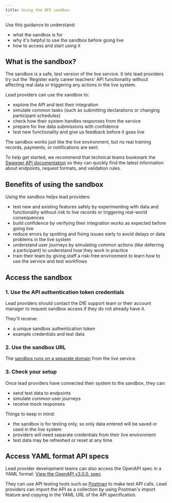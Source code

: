 ```yaml
---
title: Using the API sandbox
---
```


Use this guidance to understand: 

* what the sandbox is for
* why it's helpful to use the sandbox before going live
* how to access and start using it 

## What is the sandbox? 

The sandbox is a safe, test version of the live service. It lets lead providers try out the 'Register early career teachers' API functionality without affecting real data or triggering any actions in the live system. 

Lead providers can use the sandbox to: 

* explore the API and test their integration
* simulate common tasks (such as submitting declarations or changing participant schedules)
* check how their system handles responses from the service
* prepare for live data submissions with confidence
* test new functionality and give us feedback before it goes live

The sandbox works just like the live environment, but no real training records, payments, or notifications are sent. 

To help get started, we recommend that technical teams bookmark the [Swagger API documentation](/api/docs/v3) so they can quickly find the latest information about endpoints, request formats, and validation rules.

## Benefits of using the sandbox 

Using the sandbox helps lead providers: 

* test new and existing features safely by experimenting with data and functionality without risk to live records or triggering real-world consequences
* build confidence by verifying their integration works as expected before going live
* reduce errors by spotting and fixing issues early to avoid delays or data problems in the live system
* understand user journeys by simulating common actions (like deferring a participant) to understand how they work in practice
* train their team by giving staff a risk-free environment to learn how to use the service and test workflows 

## Access the sandbox 

### 1. Use the API authentication token credentials 

Lead providers should contact the DfE support team or their account manager to request sandbox access if they do not already have it.  

They'll receive: 

* a unique sandbox authentication token
* example credentials and test data 

### 2. Use the sandbox URL 

The [sandbox runs on a separate domain](https://sandbox.register-early-career-teachers.education.gov.uk/api) from the live service. 

### 3. Check your setup 

Once lead providers have connected their system to the sandbox, they can: 

* send test data to endpoints
* simulate common user journeys
* receive mock responses 

Things to keep in mind: 

* the sandbox is for testing only, so only data entered will be saved or used in the live system
* providers will need separate credentials from their live environment
* test data may be refreshed or reset at any time
  
## Access YAML format API specs 

Lead provider development teams can also access the OpenAPI spec in a YAML format: [View the OpenAPI v3.0.0. spec](/api/docs/v3/swagger.yaml)

They can use API testing tools such as [Postman](https://www.postman.com/) to make test API calls. Lead providers can import the API as a collection by using Postman's import feature and copying in the YAML URL of the API specification. 
